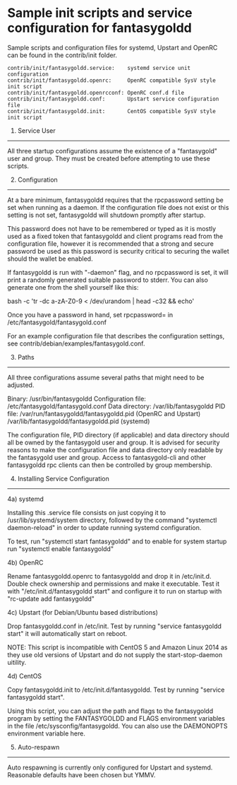 Sample init scripts and service configuration for fantasygoldd
==========================================================

Sample scripts and configuration files for systemd, Upstart and OpenRC
can be found in the contrib/init folder.

    contrib/init/fantasygoldd.service:    systemd service unit configuration
    contrib/init/fantasygoldd.openrc:     OpenRC compatible SysV style init script
    contrib/init/fantasygoldd.openrcconf: OpenRC conf.d file
    contrib/init/fantasygoldd.conf:       Upstart service configuration file
    contrib/init/fantasygoldd.init:       CentOS compatible SysV style init script

1. Service User
---------------------------------

All three startup configurations assume the existence of a "fantasygold" user
and group.  They must be created before attempting to use these scripts.

2. Configuration
---------------------------------

At a bare minimum, fantasygoldd requires that the rpcpassword setting be set
when running as a daemon.  If the configuration file does not exist or this
setting is not set, fantasygoldd will shutdown promptly after startup.

This password does not have to be remembered or typed as it is mostly used
as a fixed token that fantasygoldd and client programs read from the configuration
file, however it is recommended that a strong and secure password be used
as this password is security critical to securing the wallet should the
wallet be enabled.

If fantasygoldd is run with "-daemon" flag, and no rpcpassword is set, it will
print a randomly generated suitable password to stderr.  You can also
generate one from the shell yourself like this:

bash -c 'tr -dc a-zA-Z0-9 < /dev/urandom | head -c32 && echo'

Once you have a password in hand, set rpcpassword= in /etc/fantasygold/fantasygold.conf

For an example configuration file that describes the configuration settings,
see contrib/debian/examples/fantasygold.conf.

3. Paths
---------------------------------

All three configurations assume several paths that might need to be adjusted.

Binary:              /usr/bin/fantasygoldd
Configuration file:  /etc/fantasygold/fantasygold.conf
Data directory:      /var/lib/fantasygoldd
PID file:            /var/run/fantasygoldd/fantasygoldd.pid (OpenRC and Upstart)
                     /var/lib/fantasygoldd/fantasygoldd.pid (systemd)

The configuration file, PID directory (if applicable) and data directory
should all be owned by the fantasygold user and group.  It is advised for security
reasons to make the configuration file and data directory only readable by the
fantasygold user and group.  Access to fantasygold-cli and other fantasygoldd rpc clients
can then be controlled by group membership.

4. Installing Service Configuration
-----------------------------------

4a) systemd

Installing this .service file consists on just copying it to
/usr/lib/systemd/system directory, followed by the command
"systemctl daemon-reload" in order to update running systemd configuration.

To test, run "systemctl start fantasygoldd" and to enable for system startup run
"systemctl enable fantasygoldd"

4b) OpenRC

Rename fantasygoldd.openrc to fantasygoldd and drop it in /etc/init.d.  Double
check ownership and permissions and make it executable.  Test it with
"/etc/init.d/fantasygoldd start" and configure it to run on startup with
"rc-update add fantasygoldd"

4c) Upstart (for Debian/Ubuntu based distributions)

Drop fantasygoldd.conf in /etc/init.  Test by running "service fantasygoldd start"
it will automatically start on reboot.

NOTE: This script is incompatible with CentOS 5 and Amazon Linux 2014 as they
use old versions of Upstart and do not supply the start-stop-daemon uitility.

4d) CentOS

Copy fantasygoldd.init to /etc/init.d/fantasygoldd. Test by running "service fantasygoldd start".

Using this script, you can adjust the path and flags to the fantasygoldd program by
setting the FANTASYGOLDD and FLAGS environment variables in the file
/etc/sysconfig/fantasygoldd. You can also use the DAEMONOPTS environment variable here.

5. Auto-respawn
-----------------------------------

Auto respawning is currently only configured for Upstart and systemd.
Reasonable defaults have been chosen but YMMV.
